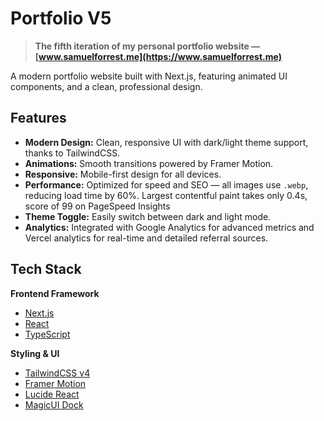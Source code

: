 # Portfolio V5

> **The fifth iteration of my personal portfolio website — [www.samuelforrest.me](https://www.samuelforrest.me)**

A modern portfolio website built with Next.js, featuring animated UI components, and a clean, professional design.



##  Features

- **Modern Design:** Clean, responsive UI with dark/light theme support, thanks to TailwindCSS.
- **Animations:** Smooth transitions powered by Framer Motion.
- **Responsive:** Mobile-first design for all devices.
- **Performance:** Optimized for speed and SEO — all images use `.webp`, reducing load time by 60%. Largest contentful paint takes only 0.4s, score of 99 on PageSpeed Insights
- **Theme Toggle:** Easily switch between dark and light mode.
- **Analytics:** Integrated with Google Analytics for advanced metrics and Vercel analytics for real-time and detailed referral sources.



##  Tech Stack

**Frontend Framework**
- [Next.js](https://nextjs.org/)
- [React](https://react.dev/)
- [TypeScript](https://www.typescriptlang.org/)

**Styling & UI**
- [TailwindCSS v4](https://tailwindcss.com/)
- [Framer Motion](https://www.framer.com/motion/)
- [Lucide React](https://lucide.dev/)
- [MagicUI Dock](https://magicui.design/)

